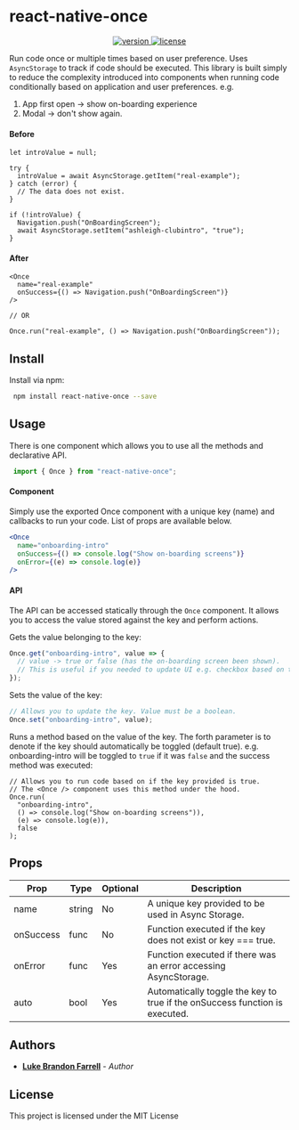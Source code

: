 # react-native-once

<p align="center">
  <a href="https://www.npmjs.com/package/react-native-once" rel="nofollow">
    <img src="https://img.shields.io/npm/v/react-native-once.svg?style=flat-square" alt="version" style="max-width:100%;" />
  </a>
  <a href="https://www.npmjs.com/package/react-native-once" rel="nofollow">
    <img src="http://img.shields.io/npm/l/react-native-once.svg?style=flat-square" alt="license" style="max-width:100%;" />
  </a>
</p>

Run code once or multiple times based on user preference. Uses `AsyncStorage` to track if code should be executed. This library is built simply to reduce the complexity introduced into components when running code conditionally based on application and user preferences. e.g.

1. App first open -> show on-boarding experience
2. Modal -> don't show again.

#### Before
```
let introValue = null;

try {
  introValue = await AsyncStorage.getItem("real-example");
} catch (error) {
  // The data does not exist.
}

if (!introValue) {
  Navigation.push("OnBoardingScreen");
  await AsyncStorage.setItem("ashleigh-clubintro", "true");
}
```
#### After
```
<Once
  name="real-example"
  onSuccess={() => Navigation.push("OnBoardingScreen")}
/>

// OR

Once.run("real-example", () => Navigation.push("OnBoardingScreen"));

```

## Install

Install via npm:
```sh
 npm install react-native-once --save
```
## Usage

There is one component which allows you to use all the methods and declarative API. 
```js
 import { Once } from "react-native-once";
```

#### Component

Simply use the exported Once component with a unique key (name) and callbacks to run your code. List of props are available below.

```jsx
<Once
  name="onboarding-intro"
  onSuccess={() => console.log("Show on-boarding screens")}
  onError={(e) => console.log(e)}
/>
```

#### API

The API can be accessed statically through the `Once` component. It allows you to access the value stored against the key and perform actions.

Gets the value belonging to the key:
```js
Once.get("onboarding-intro", value => {
  // value -> true or false (has the on-boarding screen been shown).
  // This is useful if you needed to update UI e.g. checkbox based on this value.
});
```
Sets the value of the key:
```js
// Allows you to update the key. Value must be a boolean.
Once.set("onboarding-intro", value);
```

Runs a method based on the value of the key. The forth parameter is to denote if the key should automatically be toggled (default true). e.g. onboarding-intro will be toggled to `true` if it was `false` and the success method was executed:

```
// Allows you to run code based on if the key provided is true.
// The <Once /> component uses this method under the hood.
Once.run(
  "onboarding-intro",
  () => console.log("Show on-boarding screens")),
  (e) => console.log(e)),
  false
);
```


## Props

| Prop                | Type          | Optional  | Description                                                                             |
| ------------------- | ------------- | --------- | --------------------------------------------------------------------------------------- |
| name                | string        | No        | A unique key provided to be used in Async Storage.                                      |
| onSuccess           | func          | No        | Function executed if the key does not exist or key === true.                            |
| onError             | func          | Yes       | Function executed if there was an error accessing AsyncStorage.                         |
| auto                | bool          | Yes       | Automatically toggle the key to true if the onSuccess function is executed.             |

## Authors

* [**Luke Brandon Farrell**](https://lukebrandonfarrell.com/) - *Author*

## License

This project is licensed under the MIT License